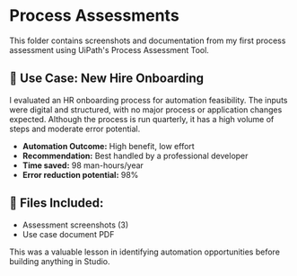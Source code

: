 # Process Assessments

This folder contains screenshots and documentation from my first process assessment using UiPath's Process Assessment Tool.

## 🧾 Use Case: New Hire Onboarding

I evaluated an HR onboarding process for automation feasibility. The inputs were digital and structured, with no major process or application changes expected. Although the process is run quarterly, it has a high volume of steps and moderate error potential.

- **Automation Outcome:** High benefit, low effort  
- **Recommendation:** Best handled by a professional developer  
- **Time saved:** 98 man-hours/year  
- **Error reduction potential:** 98%

## 📸 Files Included:
- Assessment screenshots (3)
- Use case document PDF

This was a valuable lesson in identifying automation opportunities before building anything in Studio.
